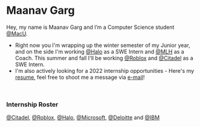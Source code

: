 
<h1 align="left">Maanav Garg</h1>

Hey, my name is Maanav Garg and I’m a Computer Science student [@MacU](https://www.eng.mcmaster.ca/cas/programs/degree-options/basc/computer-science).

* Right now you I'm wrapping up the winter semester of my Junior year, and on the side I'm working [@Halo](https://www.halo.science) as a SWE Intern and [@MLH](https://mlh.io) as a Coach. This summer and fall I'll be working [@Roblox](https://corp.roblox.com) and [@Citadel](https://www.citadel.com) as a SWE Intern.
* I'm also actively looking for a 2022 internship opportunities - Here's my [resume](https://maanavgarg.com/files/Resume.pdf), feel free to shoot me a message via [e-mail](mailto:maanavgarg@icloud.com)!

<br/>

<h3 align="left">Internship Roster</h3>

[@Citadel](https://www.citadel.com), [@Roblox](https://corp.roblox.com), [@Halo](https://www.halo.science), [@Microsoft](https://www.microsoft.com), [@Deloitte](https://www2.deloitte.com/) and [@IBM](https://www.ibm.com)
